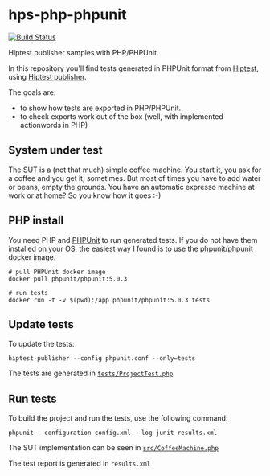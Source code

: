 # hps-php-phpunit

[![Build Status](https://travis-ci.org/JensDonslund/hps-php-phpunit.svg?branch=master)](https://travis-ci.org/JensDonslund/hps-php-phpunit)

Hiptest publisher samples with PHP/PHPUnit

In this repository you'll find tests generated in PHPUnit format from [Hiptest](https://hiptest.com), using [Hiptest publisher](https://github.com/hiptest/hiptest-publisher).

The goals are:

 * to show how tests are exported in PHP/PHPUnit.
 * to check exports work out of the box (well, with implemented actionwords in PHP)

System under test
------------------

The SUT is a (not that much) simple coffee machine. You start it, you ask for a coffee and you get it, sometimes. But most of times you have to add water or beans, empty the grounds. You have an automatic expresso machine at work or at home? So you know how it goes :-)

PHP install
-----------

You need PHP and [PHPUnit](https://phpunit.de/) to run generated tests. If you
do not have them installed on your OS, the easiest way I found is to use the [phpunit/phpunit](https://hub.docker.com/r/phpunit/phpunit/) docker image.

```
# pull PHPUnit docker image
docker pull phpunit/phpunit:5.0.3

# run tests
docker run -t -v $(pwd):/app phpunit/phpunit:5.0.3 tests
```


Update tests
-------------


To update the tests:

    hiptest-publisher --config phpunit.conf --only=tests

The tests are generated in [``tests/ProjectTest.php``](https://github.com/hiptest/hps-php-phpunit/blob/master/tests/ProjectTest.php)


Run tests
---------

To build the project and run the tests, use the following command:

    phpunit --configuration config.xml --log-junit results.xml

The SUT implementation can be seen in [``src/CoffeeMachine.php``](https://github.com/hiptest/hps-php-phpunit/blob/master/src/CoffeeMachine.php)

The test report is generated in ```results.xml```
